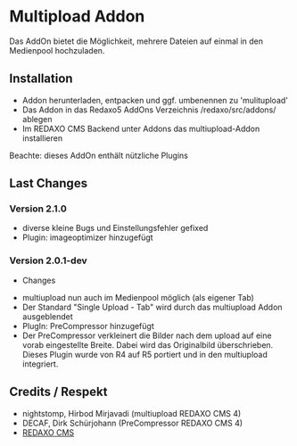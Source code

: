 Multipload Addon
================


Das AddOn bietet die Möglichkeit, mehrere Dateien auf einmal in den Medienpool hochzuladen.


Installation
-------

* Addon herunterladen, entpacken und ggf. umbenennen zu 'mulitupload'
* Das Addon in das Redaxo5 AddOns Verzeichnis /redaxo/src/addons/ ablegen
* Im REDAXO CMS Backend unter Addons das multiupload-Addon installieren

Beachte: dieses AddOn enthält nützliche Plugins

Last Changes
-------
### Version 2.1.0 ####
* diverse kleine Bugs und Einstellungsfehler gefixed
* Plugin: imageoptimizer hinzugefügt

### Version 2.0.1-dev ####

- Changes
* multiupload nun auch im Medienpool möglich (als eigener Tab)
* Der Standard "Single Upload - Tab" wird durch das multiupload Addon ausgeblendet
* PlugIn: PreCompressor hinzugefügt
* Der PreCompressor verkleinert die Bilder nach dem upload auf eine vorab eingestellte Breite. Dabei wird das Originalbild überschrieben. Dieses Plugin wurde von R4 auf R5 portiert und in den multiupload integriert.

Credits / Respekt
-------

* nightstomp, Hirbod Mirjavadi (multiupload REDAXO CMS 4)
* DECAF, Dirk Schürjohann (PreCompressor REDAXO CMS 4)
* [REDAXO CMS](http://www.redaxo.org)
